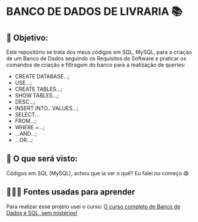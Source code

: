 # BANCO DE DADOS DE LIVRARIA 📚

## 🎯 Objetivo:
Este repositório se trata dos meus códigos em SQL, MySQL, para a criação de um Banco de Dados seguindo os Requisitos de Software e praticar os comandos de criação e filtragem do banco para a realização de queries:
- CREATE DATABASE...;
- USE...;
- CREATE TABLES...;
- SHOW TABLES...;
- DESC...;
- INSERT INTO...VALUES...;
- SELECT...
- FROM...;
- WHERE =...;
- ...AND...;
- ...OR...;

## 👀 O que será visto:
Códigos em SQL (MySQL), achou que ia ver o quê? Eu falei no começo 😅

## 👨🏻‍🏫 Fontes usadas para aprender
Para realizar esse projeto usei o curso: [O curso completo de Banco de Dados e SQL, sem mistérios!](https://www.udemy.com/course/bancos-de-dados-relacionais-basico-avancado/)
